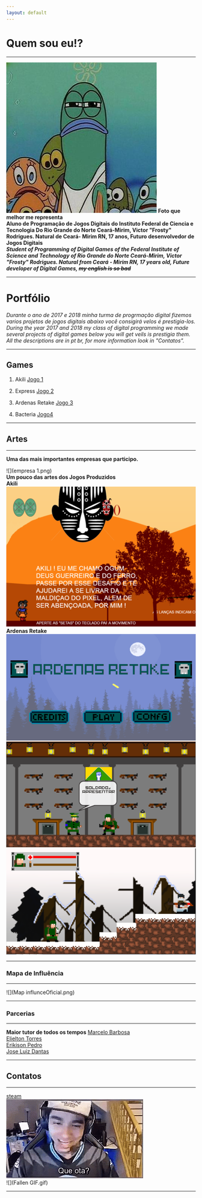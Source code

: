 ```yaml
---
layout: default
---  
```


# **Quem sou eu!?**  
* * *
![](peixe-serio-bob-esponja.jpg)  **Foto que melhor me representa**    
**Aluno de Programação de Jogos Digitais do Instituto Federal de Ciencia e Tecnologia Do Rio Grande do Norte Ceará-Mirim, Victor "Frosty" Rodrigues. Natural de Ceará- Mirim RN, 17 anos, Futuro desenvolvedor de Jogos Digitais**      
***Student of Programming of Digital Games of the Federal Institute of Science and Technology of Rio Grande do Norte Ceará-Mirim, Victor "Frosty" Rodrigues. Natural from Ceará - Mirim RN, 17 years old, Future developer of Digital Games, ~~my english is so bad~~***   
* * * 
# Portfólio 
  _Durante o ano de 2017 e 2018 minha turma de progrmação digital fizemos varios projetos de jogos digitais abaixo você consigirá velos é prestigia-los.   
During the year 2017 and 2018 my class of digital programming we made several projects of digital games below you will get veils is prestigia them. 
All the descriptions are in pt br, for more information look in "Contatos"._
* * *  
## Games  
1. Akili [Jogo 1](https://elielton90.github.io/Akili/)  

2. Express [Jogo 2](https://eriksonnicacio.github.io/New%20project/) 

3. Ardenas Retake [Jogo 3](https://jldifrn.github.io/ArdenasRetake/)    

4. Bacteria [Jogo4](https://eriksonnicacio.github.io/bacteria2/)

* * *     
## Artes  
* * *    

**Uma das mais importantes empresas que participo.**

![](empresa 1.png)    
**Um pouco das artes dos Jogos Produzidos**   
**Akili**
![](Telajogo1.png)    
**Ardenas Retake**   
![](Telajogo2.png)     
![](Telajogo3.png)       
![](Telajogo4.png)


* * *   
### Mapa de Influência   
* * *   
![](Map influnceOficial.png)
* * *   

### Parcerias      
* * * 
**Maior tutor de todos os tempos** [Marcelo Barbosa](http://marcelomesmo.github.io/)   
[Elielton Torres](eriksonnicacio.github.io)      
[Erikison Pedro](eriksonnicacio.github.io)   
[Jose Luiz Dantas](jldifrn.github.io)   
* * *
## Contatos  
* * *   
[steam](http://steamcommunity.com/id/vitorr1232/)    
![](qota.gif)   
![](Fallen GIF.gif)   
* * *


